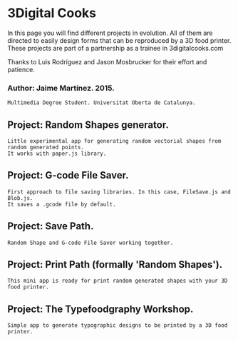 # 3Digital Cooks
In this page you will find different projects in evolution.
All of them are directed to easily design forms that can be reproduced by a 3D food printer.
These projects are part of a partnership as a trainee in 3digitalcooks.com

Thanks to Luis Rodríguez and Jason Mosbrucker for their effort and patience.

### Author: Jaime Martínez. 2015.
    Multimedia Degree Student. Universitat Oberta de Catalunya.

## Project: Random Shapes generator.
    Little experimental app for generating random vectorial shapes from random generated points.
    It works with paper.js library.

## Project: G-code File Saver.
    First approach to file saving libraries. In this case, FileSave.js and Blob.js.
    It saves a .gcode file by default.

## Project: Save Path.
    Random Shape and G-code File Saver working together.

## Project: Print Path (formally 'Random Shapes').
    This mini app is ready for print random generated shapes with your 3D food printer.

## Project: The Typefoodgraphy Workshop.
    Simple app to generate typographic designs to be printed by a 3D food printer.
